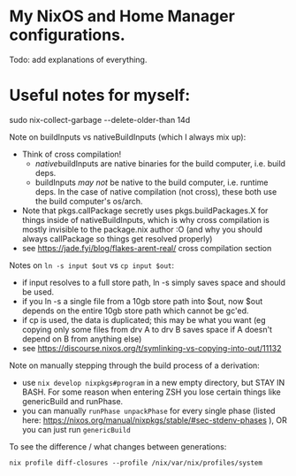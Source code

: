 # My NixOS and Home Manager configurations.

Todo: add explanations of everything.

# Useful notes for myself:

sudo nix-collect-garbage --delete-older-than 14d

Note on buildInputs vs nativeBuildInputs (which I always mix up):
- Think of cross compilation!
  * *native*buildInputs are native binaries for the build computer, i.e. build deps.
  * buildInputs *may not* be native to the build computer, i.e. runtime deps.
In the case of native compilation (not cross), these both use the build computer's os/arch.
- Note that pkgs.callPackage secretly uses pkgs.buildPackages.X for things inside of
nativeBuildInputs, which is why cross compilation is mostly invisible to the package.nix
author :O (and why you should always callPackage so things get resolved properly)
- see https://jade.fyi/blog/flakes-arent-real/ cross compilation section

Notes on `ln -s input $out` vs `cp input $out`:
- if input resolves to a full store path, ln -s simply saves space and should be used.
- if you ln -s a single file from a 10gb store path into $out, now $out depends
on the entire 10gb store path which cannot be gc'ed.
- if cp is used, the data is duplicated; this may be what you want (eg copying only
  some files from drv A to drv B saves space if A doesn't depend on B from anything else)
- see https://discourse.nixos.org/t/symlinking-vs-copying-into-out/11132

Note on manually stepping through the build process of a derivation:
- use `nix develop nixpkgs#program` in a new empty directory, but STAY IN BASH. For some
  reason when entering ZSH you lose certain things like genericBuild and runPhase.
- you can manually `runPhase unpackPhase` for every single phase (listed here: 
  https://nixos.org/manual/nixpkgs/stable/#sec-stdenv-phases ), OR you can just run `genericBuild`

To see the difference / what changes between generations:

`nix profile diff-closures --profile /nix/var/nix/profiles/system`
